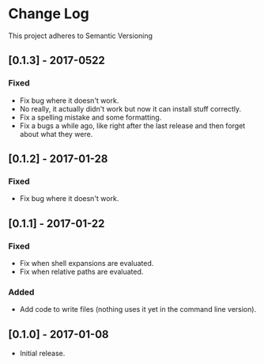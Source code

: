 # Change Log
This project adheres to Semantic Versioning

## [0.1.3] - 2017-0522
### Fixed
- Fix bug where it doesn't work.
- No really, it actually didn't work but now it can install stuff correctly.
- Fix a spelling mistake and some formatting.
- Fix a bugs a while ago, like right after the last release and then forget
  about what they were.

## [0.1.2] - 2017-01-28
### Fixed
- Fix bug where it doesn't work.

## [0.1.1] - 2017-01-22
### Fixed
- Fix when shell expansions are evaluated.
- Fix when relative paths are evaluated.

### Added
- Add code to write files (nothing uses it yet in the command line version).

## [0.1.0] - 2017-01-08
- Initial release.

